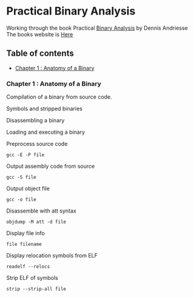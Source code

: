 # Practical Binary Analysis

Working through the book Practical [Binary Analysis](https://www.amazon.co.uk/Practical-Binary-Analysis-Dennis-Andriesse/dp/1593279124) by Dennis Andriesse
The books website is [Here](https://practicalbinaryanalysis.com/)

## Table of contents
* [Chapter 1 : Anatomy of a Binary](#Chapter-1-:-Anatomy-of-a-Binary)

### Chapter 1 : Anatomy of a Binary

Compilation of a binary from source code. 

Symbols and stripped binaries

Disassembling a binary

Loading and executing a binary

Preprocess source code

`gcc -E -P file`

Output assembly code from source

`gcc -S file`

Output object file

`gcc -o file`

Disassemble with att syntax

`objdump -M att -d file`

Display file info

`file filename`

Display relocation symbols from ELF

`readelf --relocs`

Strip ELF of symbols

`strip --strip-all file`




